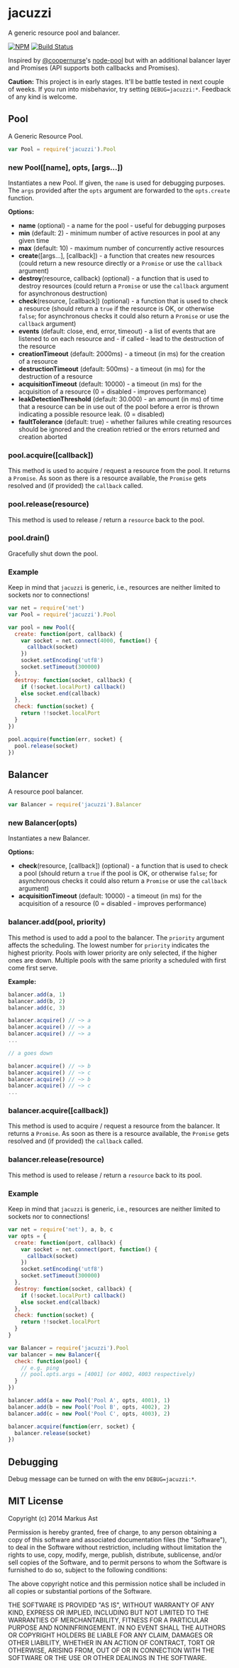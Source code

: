 # jacuzzi

A generic resource pool and balancer.

[![NPM](https://badge.fury.io/js/jacuzzi.svg)](https://npmjs.org/package/jacuzzi)
[![Build Status](https://secure.travis-ci.org/rkusa/jacuzzi.svg)](http://travis-ci.org/rkusa/jacuzzi)

Inspired by [@coopernurse](https://github.com/coopernurse)'s [node-pool](https://github.com/coopernurse/node-pool) but with an additional balancer layer and Promises (API supports both callbacks and Promises).

**Caution:** This project is in early stages. It'll be battle tested in next couple of weeks. If you run into misbehavior, try setting `DEBUG=jacuzzi:*`. Feedback of any kind is welcome.

## Pool

A Generic Resource Pool.

```js
var Pool = require('jacuzzi').Pool
```

### new Pool([name], opts, [args...])

Instantiates a new Pool. If given, the `name` is used for debugging purposes. The `args` provided after the `opts` argument are forwarded to the `opts.create` function.

**Options:**

- **name** (optional) - a name for the pool - useful for debugging purposes
- **min** (default: 2) - minimum number of active resources in pool at any given time
- **max** (default: 10) - maximum number of concurrently active resources
- **create**([args...], [callback]) - a function that creates new resources (could return a new resource directly or a `Promise` or use the `callback` argument)
- **destroy**(resource, callback) (optional) - a function that is used to destroy resources (could return a `Promise` or use the `callback` argument for asynchronous destruction)
- **check**(resource, [callback]) (optional) - a function that is used to check a resource (should return a `true` if the resource is OK, or otherwise `false`; for asynchronous checks it could also return a `Promise` or use the `callback` argument)
- **events** (default: close, end, error, timeout) - a list of events that are listened to on each resource and - if called - lead to the destruction of the resource
- **creationTimeout** (default: 2000ms) - a timeout (in ms) for the creation of a resource
- **destructionTimeout** (default: 500ms) - a timeout (in ms) for the destruction of a resource
- **acquisitionTimeout** (default: 10000) -  a timeout (in ms) for the acquisition of a resource (0 = disabled - improves performance)
- **leakDetectionThreshold** (default: 30.000) - an amount (in ms) of time that a resource can be in use out of the pool before a error is thrown indicating a possible resource leak. (0 = disabled)
- **faultTolerance** (default: true) - whether failures while creating resources should be ignored and the creation retried or the errors returned and creation aborted

### pool.acquire([callback])

This method is used to acquire / request a resource from the pool. It returns a `Promise`. As soon as there is a resource available, the `Promise` gets resolved and (if provided) the `callback` called.

### pool.release(resource)

This method is used to release / return a `resource` back to the pool.

### pool.drain()

Gracefully shut down the pool.

### Example

Keep in mind that `jacuzzi` is generic, i.e., resources are neither limited to sockets nor to connections!

```js
var net = require('net')
var Pool = require('jacuzzi').Pool

var pool = new Pool({
  create: function(port, callback) {
    var socket = net.connect(4000, function() {
      callback(socket)
    })
    socket.setEncoding('utf8')
    socket.setTimeout(300000)
  },
  destroy: function(socket, callback) {
    if (!socket.localPort) callback()
    else socket.end(callback)
  },
  check: function(socket) {
    return !!socket.localPort
  }
})

pool.acquire(function(err, socket) {
  pool.release(socket)
})
```

## Balancer

A resource pool balancer.

```js
var Balancer = require('jacuzzi').Balancer
```

### new Balancer(opts)

Instantiates a new Balancer.

**Options:**

- **check**(resource, [callback]) (optional) - a function that is used to check a pool (should return a `true` if the pool is OK, or otherwise `false`; for asynchronous checks it could also return a `Promise` or use the `callback` argument)
- **acquisitionTimeout** (default: 10000) -  a timeout (in ms) for the acquisition of a resource (0 = disabled - improves performance)

### balancer.add(pool, priority)

This method is used to add a pool to the balancer. The `priority` argument affects the scheduling. The lowest number for `priority` indicates the highest priority. Pools with lower priority are only selected, if the higher ones are down. Multiple pools with the same priority a scheduled with first come first serve.

**Example:**

```js
balancer.add(a, 1)
balancer.add(b, 2)
balancer.add(c, 3)

balancer.acquire() // ~> a
balancer.acquire() // ~> a
balancer.acquire() // ~> a
...

// a goes down

balancer.acquire() // ~> b
balancer.acquire() // ~> c
balancer.acquire() // ~> b
balancer.acquire() // ~> c
...
```

### balancer.acquire([callback])

This method is used to acquire / request a resource from the balancer. It returns a `Promise`. As soon as there is a resource available, the `Promise` gets resolved and (if provided) the `callback` called.

### balancer.release(resource)

This method is used to release / return a `resource` back to its pool.

### Example

Keep in mind that `jacuzzi` is generic, i.e., resources are neither limited to sockets nor to connections!

```js
var net = require('net'), a, b, c
var opts = {
  create: function(port, callback) {
    var socket = net.connect(port, function() {
      callback(socket)
    })
    socket.setEncoding('utf8')
    socket.setTimeout(300000)
  },
  destroy: function(socket, callback) {
    if (!socket.localPort) callback()
    else socket.end(callback)
  },
  check: function(socket) {
    return !!socket.localPort
  }
}

var Balancer = require('jacuzzi').Pool
var balancer = new Balancer({
  check: function(pool) {
    // e.g. ping
    // pool.opts.args = [4001] (or 4002, 4003 respectively)
  }
})

balancer.add(a = new Pool('Pool A', opts, 4001), 1)
balancer.add(b = new Pool('Pool B', opts, 4002), 2)
balancer.add(c = new Pool('Pool C', opts, 4003), 2)

balancer.acquire(function(err, socket) {
  balancer.release(socket)
})
```

## Debugging

Debug message can be turned on with the env `DEBUG=jacuzzi:*`.

## MIT License

Copyright (c) 2014 Markus Ast

Permission is hereby granted, free of charge, to any person obtaining a copy of this software and associated documentation files (the "Software"), to deal in the Software without restriction, including without limitation the rights to use, copy, modify, merge, publish, distribute, sublicense, and/or sell copies of the Software, and to permit persons to whom the Software is furnished to do so, subject to the following conditions:

The above copyright notice and this permission notice shall be included in all copies or substantial portions of the Software.

THE SOFTWARE IS PROVIDED "AS IS", WITHOUT WARRANTY OF ANY KIND, EXPRESS OR IMPLIED, INCLUDING BUT NOT LIMITED TO THE WARRANTIES OF MERCHANTABILITY, FITNESS FOR A PARTICULAR PURPOSE AND NONINFRINGEMENT. IN NO EVENT SHALL THE AUTHORS OR COPYRIGHT HOLDERS BE LIABLE FOR ANY CLAIM, DAMAGES OR OTHER LIABILITY, WHETHER IN AN ACTION OF CONTRACT, TORT OR OTHERWISE, ARISING FROM, OUT OF OR IN CONNECTION WITH THE SOFTWARE OR THE USE OR OTHER DEALINGS IN THE SOFTWARE.